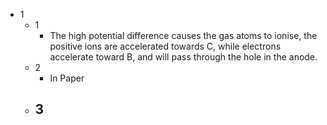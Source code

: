 - 1
	- 1
		- The high potential difference causes the gas atoms to ionise, the positive ions are accelerated towards C, while electrons accelerate toward B, and will pass through the hole in the anode.
	- 2
		- In Paper
	- 3
		- 